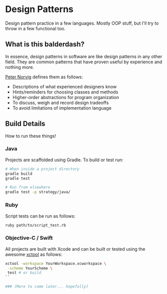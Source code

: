 # Design Patterns
Design pattern practice in a few languages. Mostly OOP stuff, but I'll try
to throw in a few functional too.

## What is this balderdash?
In essence, design patterns in software are like design patterns in any other
field. They are common patterns that have proven useful by experience and 
nothing more.

[Peter Norvig](http://norvig.com/) defines them as follows:
- Descriptions of what experienced designers know 
- Hints/reminders for choosing classes and methods
- Higher-order abstractions for program organization
- To discuss, weigh and record design tradeoffs
- To avoid limitations of implementation language

## Build Details
How to run these things!

### Java
Projects are scaffolded using Gradle. To build or test run:
```Bash
# When inside a project directory
gradle build
gradle test

# Run from elsewhere
gradle test -p strategy/java/
```

### Ruby
Script tests can be run as follows:
```Bash
ruby path/to/script_test.rb
```

### Objective-C / Swift
All projects are built with Xcode and can be built or tested using the awesome
[xctool](https://github.com/facebook/xctool) as follows:
```Bash
xctool -workspace YourWorkspace.xcworkspace \
 -scheme YourScheme \
 test # or build
``

### (More to come later... hopefully)
